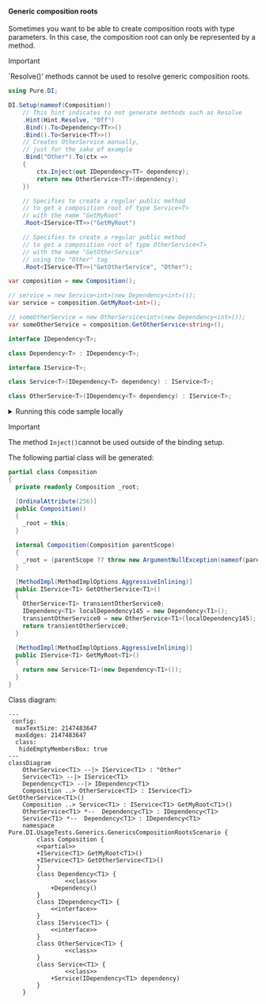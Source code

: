 #### Generic composition roots

Sometimes you want to be able to create composition roots with type parameters. In this case, the composition root can only be represented by a method.
> [!IMPORTANT]
> `Resolve()' methods cannot be used to resolve generic composition roots.


```c#
using Pure.DI;

DI.Setup(nameof(Composition))
    // This hint indicates to not generate methods such as Resolve
    .Hint(Hint.Resolve, "Off")
    .Bind().To<Dependency<TT>>()
    .Bind().To<Service<TT>>()
    // Creates OtherService manually,
    // just for the sake of example
    .Bind("Other").To(ctx =>
    {
        ctx.Inject(out IDependency<TT> dependency);
        return new OtherService<TT>(dependency);
    })

    // Specifies to create a regular public method
    // to get a composition root of type Service<T>
    // with the name "GetMyRoot"
    .Root<IService<TT>>("GetMyRoot")

    // Specifies to create a regular public method
    // to get a composition root of type OtherService<T>
    // with the name "GetOtherService"
    // using the "Other" tag
    .Root<IService<TT>>("GetOtherService", "Other");

var composition = new Composition();

// service = new Service<int>(new Dependency<int>());
var service = composition.GetMyRoot<int>();

// someOtherService = new OtherService<int>(new Dependency<int>());
var someOtherService = composition.GetOtherService<string>();

interface IDependency<T>;

class Dependency<T> : IDependency<T>;

interface IService<T>;

class Service<T>(IDependency<T> dependency) : IService<T>;

class OtherService<T>(IDependency<T> dependency) : IService<T>;
```

<details>
<summary>Running this code sample locally</summary>

- Make sure you have the [.NET SDK 9.0](https://dotnet.microsoft.com/en-us/download/dotnet/9.0) or later is installed
```bash
dotnet --list-sdk
```
- Create a net9.0 (or later) console application
```bash
dotnet new console -n Sample
```
- Add reference to NuGet package
  - [Pure.DI](https://www.nuget.org/packages/Pure.DI)
```bash
dotnet add package Pure.DI
```
- Copy the example code into the _Program.cs_ file

You are ready to run the example 🚀
```bash
dotnet run
```

</details>

> [!IMPORTANT]
> The method `Inject()`cannot be used outside of the binding setup.

The following partial class will be generated:

```c#
partial class Composition
{
  private readonly Composition _root;

  [OrdinalAttribute(256)]
  public Composition()
  {
    _root = this;
  }

  internal Composition(Composition parentScope)
  {
    _root = (parentScope ?? throw new ArgumentNullException(nameof(parentScope)))._root;
  }

  [MethodImpl(MethodImplOptions.AggressiveInlining)]
  public IService<T1> GetOtherService<T1>()
  {
    OtherService<T1> transientOtherService0;
    IDependency<T1> localDependency145 = new Dependency<T1>();
    transientOtherService0 = new OtherService<T1>(localDependency145);
    return transientOtherService0;
  }

  [MethodImpl(MethodImplOptions.AggressiveInlining)]
  public IService<T1> GetMyRoot<T1>()
  {
    return new Service<T1>(new Dependency<T1>());
  }
}
```

Class diagram:

```mermaid
---
 config:
  maxTextSize: 2147483647
  maxEdges: 2147483647
  class:
   hideEmptyMembersBox: true
---
classDiagram
	OtherServiceᐸT1ᐳ --|> IServiceᐸT1ᐳ : "Other" 
	ServiceᐸT1ᐳ --|> IServiceᐸT1ᐳ
	DependencyᐸT1ᐳ --|> IDependencyᐸT1ᐳ
	Composition ..> OtherServiceᐸT1ᐳ : IServiceᐸT1ᐳ GetOtherServiceᐸT1ᐳ()
	Composition ..> ServiceᐸT1ᐳ : IServiceᐸT1ᐳ GetMyRootᐸT1ᐳ()
	OtherServiceᐸT1ᐳ *--  DependencyᐸT1ᐳ : IDependencyᐸT1ᐳ
	ServiceᐸT1ᐳ *--  DependencyᐸT1ᐳ : IDependencyᐸT1ᐳ
	namespace Pure.DI.UsageTests.Generics.GenericsCompositionRootsScenario {
		class Composition {
		<<partial>>
		+IServiceᐸT1ᐳ GetMyRootᐸT1ᐳ()
		+IServiceᐸT1ᐳ GetOtherServiceᐸT1ᐳ()
		}
		class DependencyᐸT1ᐳ {
				<<class>>
			+Dependency()
		}
		class IDependencyᐸT1ᐳ {
			<<interface>>
		}
		class IServiceᐸT1ᐳ {
			<<interface>>
		}
		class OtherServiceᐸT1ᐳ {
				<<class>>
		}
		class ServiceᐸT1ᐳ {
				<<class>>
			+Service(IDependencyᐸT1ᐳ dependency)
		}
	}
```


